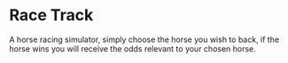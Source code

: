 # Race Track

A horse racing simulator, simply choose the horse you wish to back, if the horse wins you will receive the odds relevant to your chosen horse.
